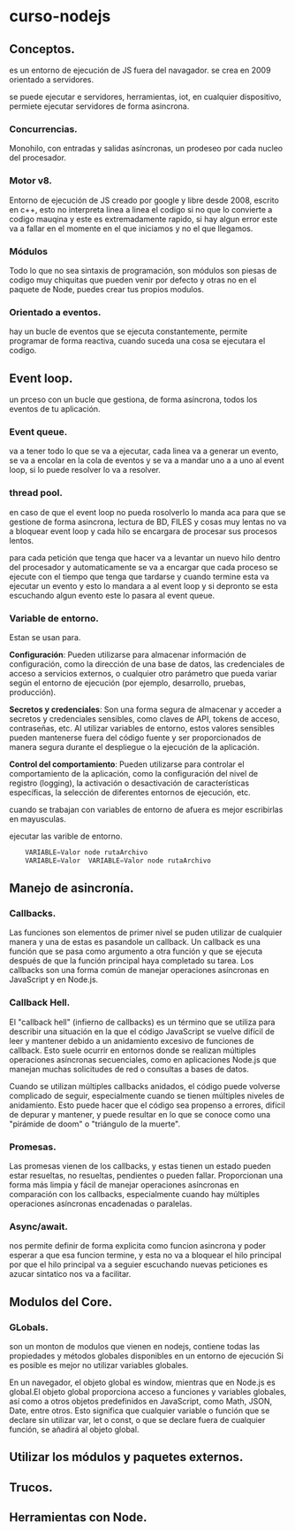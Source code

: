 # curso-nodejs

## Conceptos.
es un entorno de ejecución de JS fuera del navagador.
se crea en 2009 orientado a servidores.

se puede ejecutar e servidores, herramientas, iot, en cualquier dispositivo, permiete ejecutar servidores de forma asincrona.

### Concurrencias.
Monohilo, con entradas y salidas asíncronas, un prodeseo por cada nucleo del procesador.

### Motor v8.
Entorno de ejecución de JS creado por google y libre desde 2008, escrito en c++, esto no interpreta linea a linea el codigo si no que lo convierte a codigo mauqina y este es extremadamente rapido, si hay algun error este va a fallar en el momente en el que iniciamos y no el que llegamos.

### Módulos
Todo lo que no sea sintaxis de programación, son módulos son piesas de codigo muy chiquitas que pueden venir por defecto y otras no en el paquete de Node, puedes crear tus propios modulos.

### Orientado a eventos.
hay un bucle de eventos que se ejecuta constantemente, permite programar de forma reactiva, cuando suceda una cosa se ejecutara el codigo.

## Event loop.
un prceso con un bucle que gestiona, de forma asíncrona, todos los eventos  de tu aplicación.

### Event queue.
va a tener todo lo que se va a ejecutar, cada linea va a generar un evento, se va a encolar en la cola de eventos y se va a mandar uno a a uno al event loop, si lo puede resolver lo va a resolver.

### thread pool.
en caso de que el event loop no pueda rosolverlo lo manda aca para que se gestione de forma asincrona, lectura de BD, FILES y cosas muy lentas no va a bloquear event loop y cada hilo se encargara de procesar sus procesos lentos.

para cada petición que tenga que hacer va a levantar un nuevo hilo dentro del procesador y automaticamente se va a encargar que cada proceso se ejecute con el tiempo que tenga que tardarse y cuando termine esta va ejecutar un evento y esto lo mandara a al event loop y si depronto se esta escuchando algun evento este lo pasara al event queue.

### Variable de entorno. 
Estan se usan para.

__Configuración__: Pueden utilizarse para almacenar información de configuración, como la dirección de una base de datos, las credenciales de acceso a servicios externos, o cualquier otro parámetro que pueda variar según el entorno de ejecución (por ejemplo, desarrollo, pruebas, producción).

__Secretos y credenciales__: Son una forma segura de almacenar y acceder a secretos y credenciales sensibles, como claves de API, tokens de acceso, contraseñas, etc. Al utilizar variables de entorno, estos valores sensibles pueden mantenerse fuera del código fuente y ser proporcionados de manera segura durante el despliegue o la ejecución de la aplicación.

__Control del comportamiento__: Pueden utilizarse para controlar el comportamiento de la aplicación, como la configuración del nivel de registro (logging), la activación o desactivación de características específicas, la selección de diferentes entornos de ejecución, etc.

cuando se trabajan con variables de entorno de afuera es mejor escribirlas en mayusculas.

ejecutar las varible de entorno.
```js
    VARIABLE=Valor node rutaArchivo
    VARIABLE=Valor  VARIABLE=Valor node rutaArchivo
```

## Manejo de asincronía.
### Callbacks.
Las funciones son elementos de primer nivel se puden utilizar de cualquier manera y una de estas es pasandole un callback.
Un callback es una función que se pasa como argumento a otra función y que se ejecuta después de que la función principal haya completado su tarea. Los callbacks son una forma común de manejar operaciones asíncronas en JavaScript y en Node.js.

### Callback Hell.

El "callback hell" (infierno de callbacks) es un término que se utiliza para describir una situación en la que el código JavaScript se vuelve difícil de leer y mantener debido a un anidamiento excesivo de funciones de callback. Esto suele ocurrir en entornos donde se realizan múltiples operaciones asíncronas secuenciales, como en aplicaciones Node.js que manejan muchas solicitudes de red o consultas a bases de datos.

Cuando se utilizan múltiples callbacks anidados, el código puede volverse complicado de seguir, especialmente cuando se tienen múltiples niveles de anidamiento. Esto puede hacer que el código sea propenso a errores, difícil de depurar y mantener, y puede resultar en lo que se conoce como una "pirámide de doom" o "triángulo de la muerte".

### Promesas.
Las promesas vienen de los callbacks, y estas tienen un estado pueden estar resueltas, no resueltas, pendientes o pueden fallar. Proporcionan una forma más limpia y fácil de manejar operaciones asíncronas en comparación con los callbacks, especialmente cuando hay múltiples operaciones asíncronas encadenadas o paralelas.

### Async/await.
nos permite definir de forma explicita como funcion asincrona y poder esperar a que esa funcion termine, y esta no va a bloquear el hilo principal por que el hilo principal va a seguier escuchando nuevas peticiones es azucar sintatico nos va a facilitar.

## Modulos del Core.
### GLobals.
son un monton de modulos que vienen en nodejs, contiene todas las propiedades y métodos globales disponibles en un entorno de ejecución Si es posible es mejor no utilizar variables globales.

En un navegador, el objeto global es window, mientras que en Node.js es global.El objeto global proporciona acceso a funciones y variables globales, así como a otros objetos predefinidos en JavaScript, como Math, JSON, Date, entre otros. Esto significa que cualquier variable o función que se declare sin utilizar var, let o const, o que se declare fuera de cualquier función, se añadirá al objeto global.





## Utilizar los módulos y paquetes externos.
## Trucos.
## Herramientas con Node.